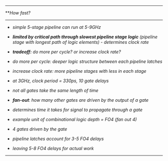 
- - - 

***How fast?*

- - - 

- *simple 5-stage pipeline can run at 5-9GHz*
- ***limited by critical path through slowest pipeline stage logic** (pipeline stage with longest path of logic elements) - determines clock rate*

- ***tradeoff:*** *do more per cycle? or increase clock rate?*
- *do more per cycle: deeper logic structure between each pipeline latches*
- *increase clock rate: more pipeline stages with less in each stage*

- *at 3GHz, clock period = 330ps, 10 gate delays*

- *not all gates take the same length of time*
- ***fan-out***: *how many other gates are driven by the output of a gate*
- *determines time it takes for signal to propagate through a gate*
- *example unit of combinational logic depth = FO4 (fan out 4)*
- *4 gates driven by the gate*

- *pipeline latches account for 3-5 FO4 delays*
- *leaving 5-8 FO4 delays for actual work*

- - - 


